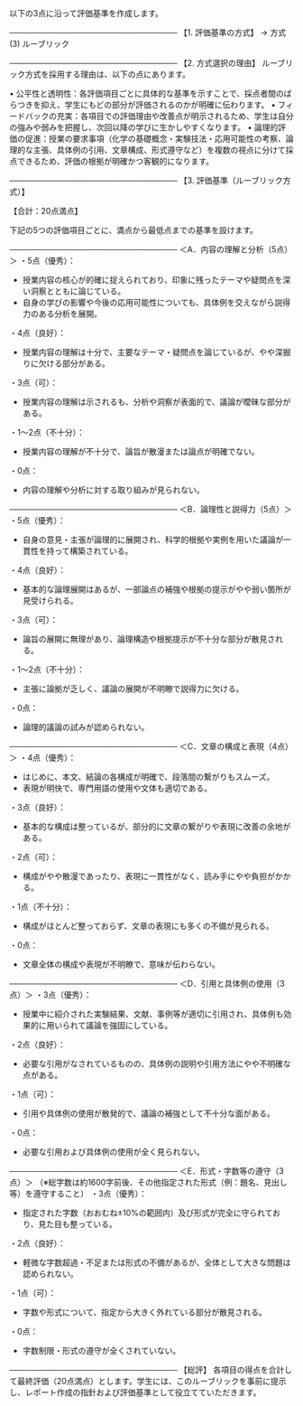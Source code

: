 以下の3点に沿って評価基準を作成します。

──────────────────────────────
【1. 評価基準の方式】
→ 方式 (3) ルーブリック

──────────────────────────────
【2. 方式選択の理由】
ルーブリック方式を採用する理由は、以下の点にあります。

• 公平性と透明性：各評価項目ごとに具体的な基準を示すことで、採点者間のばらつきを抑え、学生にもどの部分が評価されるのかが明確に伝わります。
• フィードバックの充実：各項目での評価理由や改善点が明示されるため、学生は自分の強みや弱みを把握し、次回以降の学びに生かしやすくなります。
• 論理的評価の促進：授業の要求事項（化学の基礎概念・実験技法・応用可能性の考察、論理的な主張、具体例の引用、文章構成、形式遵守など）を複数の視点に分けて採点できるため、評価の根拠が明確かつ客観的になります。

──────────────────────────────
【3. 評価基準（ルーブリック方式）】

【合計：20点満点】

下記の5つの評価項目ごとに、満点から最低点までの基準を設けます。

──────────────────────────────
＜A．内容の理解と分析（5点）＞
・5点（優秀）：
  - 授業内容の核心が的確に捉えられており、印象に残ったテーマや疑問点を深い洞察とともに論じている。
  - 自身の学びの影響や今後の応用可能性についても、具体例を交えながら説得力のある分析を展開。
  
・4点（良好）：
  - 授業内容の理解は十分で、主要なテーマ・疑問点を論じているが、やや深掘りに欠ける部分がある。
  
・3点（可）：
  - 授業内容の理解は示されるも、分析や洞察が表面的で、議論が曖昧な部分がある。
  
・1～2点（不十分）：
  - 授業内容の理解が不十分で、論旨が散漫または論点が明確でない。
  
・0点：
  - 内容の理解や分析に対する取り組みが見られない。

──────────────────────────────
＜B．論理性と説得力（5点）＞
・5点（優秀）：
  - 自身の意見・主張が論理的に展開され、科学的根拠や実例を用いた議論が一貫性を持って構築されている。
  
・4点（良好）：
  - 基本的な論理展開はあるが、一部論点の補強や根拠の提示がやや弱い箇所が見受けられる。
  
・3点（可）：
  - 論旨の展開に無理があり、論理構造や根拠提示が不十分な部分が散見される。
  
・1～2点（不十分）：
  - 主張に論拠が乏しく、議論の展開が不明瞭で説得力に欠ける。
  
・0点：
  - 論理的議論の試みが認められない。

──────────────────────────────
＜C．文章の構成と表現（4点）＞
・4点（優秀）：
  - はじめに、本文、結論の各構成が明確で、段落間の繋がりもスムーズ。
  - 表現が明快で、専門用語の使用や文体も適切である。
  
・3点（良好）：
  - 基本的な構成は整っているが、部分的に文章の繋がりや表現に改善の余地がある。
  
・2点（可）：
  - 構成がやや散漫であったり、表現に一貫性がなく、読み手にやや負担がかかる。
  
・1点（不十分）：
  - 構成がほとんど整っておらず、文章の表現にも多くの不備が見られる。
  
・0点：
  - 文章全体の構成や表現が不明瞭で、意味が伝わらない。

──────────────────────────────
＜D．引用と具体例の使用（3点）＞
・3点（優秀）：
  - 授業中に紹介された実験結果、文献、事例等が適切に引用され、具体例も効果的に用いられて議論を強固にしている。
  
・2点（良好）：
  - 必要な引用がなされているものの、具体例の説明や引用方法にやや不明確な点がある。
  
・1点（可）：
  - 引用や具体例の使用が散発的で、議論の補強として不十分な面がある。
  
・0点：
  - 必要な引用および具体例の使用が全く見られない。

──────────────────────────────
＜E．形式・字数等の遵守（3点）＞
（※総字数は約1600字前後、その他指定された形式（例：題名、見出し等）を遵守すること）
・3点（優秀）：
  - 指定された字数（おおむね±10%の範囲内）及び形式が完全に守られており、見た目も整っている。
  
・2点（良好）：
  - 軽微な字数超過・不足または形式の不備があるが、全体として大きな問題は認められない。
  
・1点（可）：
  - 字数や形式について、指定から大きく外れている部分が散見される。
  
・0点：
  - 字数制限・形式の遵守が全くされていない。

──────────────────────────────
【総評】
各項目の得点を合計して最終評価（20点満点）とします。学生には、このルーブリックを事前に提示し、レポート作成の指針および評価基準として役立てていただきます。